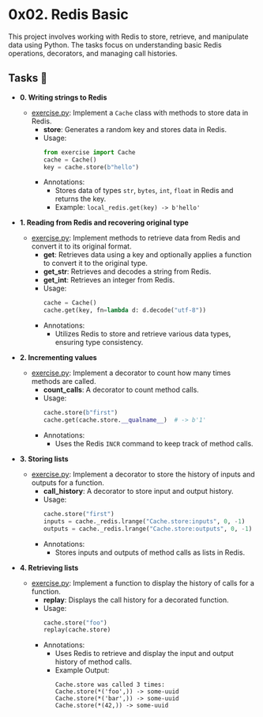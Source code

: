 # 0x02. Redis Basic

This project involves working with Redis to store, retrieve, and manipulate data using Python. The tasks focus on understanding basic Redis operations, decorators, and managing call histories.

## Tasks :page_with_curl:

* **0. Writing strings to Redis**
  * [exercise.py](./exercise.py): Implement a `Cache` class with methods to store data in Redis.
    * **store**: Generates a random key and stores data in Redis.
    * Usage:
      ```python
      from exercise import Cache
      cache = Cache()
      key = cache.store(b"hello")
      ```
    * Annotations:
      * Stores data of types `str`, `bytes`, `int`, `float` in Redis and returns the key.
      * Example: `local_redis.get(key) -> b'hello'`

* **1. Reading from Redis and recovering original type**
  * [exercise.py](./exercise.py): Implement methods to retrieve data from Redis and convert it to its original format.
    * **get**: Retrieves data using a key and optionally applies a function to convert it to the original type.
    * **get_str**: Retrieves and decodes a string from Redis.
    * **get_int**: Retrieves an integer from Redis.
    * Usage:
      ```python
      cache = Cache()
      cache.get(key, fn=lambda d: d.decode("utf-8"))
      ```
    * Annotations:
      * Utilizes Redis to store and retrieve various data types, ensuring type consistency.

* **2. Incrementing values**
  * [exercise.py](./exercise.py): Implement a decorator to count how many times methods are called.
    * **count_calls**: A decorator to count method calls.
    * Usage:
      ```python
      cache.store(b"first")
      cache.get(cache.store.__qualname__)  # -> b'1'
      ```
    * Annotations:
      * Uses the Redis `INCR` command to keep track of method calls.

* **3. Storing lists**
  * [exercise.py](./exercise.py): Implement a decorator to store the history of inputs and outputs for a function.
    * **call_history**: A decorator to store input and output history.
    * Usage:
      ```python
      cache.store("first")
      inputs = cache._redis.lrange("Cache.store:inputs", 0, -1)
      outputs = cache._redis.lrange("Cache.store:outputs", 0, -1)
      ```
    * Annotations:
      * Stores inputs and outputs of method calls as lists in Redis.

* **4. Retrieving lists**
  * [exercise.py](./exercise.py): Implement a function to display the history of calls for a function.
    * **replay**: Displays the call history for a decorated function.
    * Usage:
      ```python
      cache.store("foo")
      replay(cache.store)
      ```
    * Annotations:
      * Uses Redis to retrieve and display the input and output history of method calls.
      * Example Output:
        ```
        Cache.store was called 3 times:
        Cache.store(*('foo',)) -> some-uuid
        Cache.store(*('bar',)) -> some-uuid
        Cache.store(*(42,)) -> some-uuid
        ```
